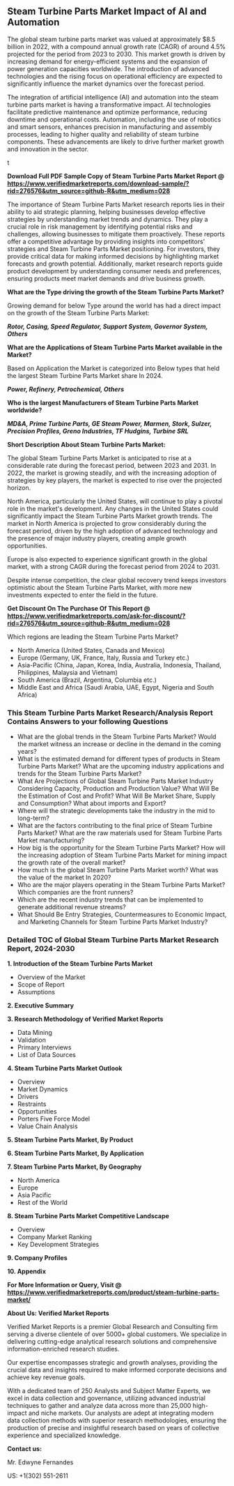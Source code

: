 <h2>Steam Turbine Parts Market Impact of AI and Automation</h2><p>The global steam turbine parts market was valued at approximately $8.5 billion in 2022, with a compound annual growth rate (CAGR) of around 4.5% projected for the period from 2023 to 2030. This market growth is driven by increasing demand for energy-efficient systems and the expansion of power generation capacities worldwide. The introduction of advanced technologies and the rising focus on operational efficiency are expected to significantly influence the market dynamics over the forecast period.</p><p>The integration of artificial intelligence (AI) and automation into the steam turbine parts market is having a transformative impact. AI technologies facilitate predictive maintenance and optimize performance, reducing downtime and operational costs. Automation, including the use of robotics and smart sensors, enhances precision in manufacturing and assembly processes, leading to higher quality and reliability of steam turbine components. These advancements are likely to drive further market growth and innovation in the sector.</p>t</p><p id="" class=""><strong>Download Full PDF Sample Copy of Steam Turbine Parts Market Report @ <a href="https://www.verifiedmarketreports.com/download-sample/?rid=276576&utm_source=github-R&utm_medium=028" target="_blank">https://www.verifiedmarketreports.com/download-sample/?rid=276576&utm_source=github-R&utm_medium=028</a></strong></p><p>The importance of&nbsp;Steam Turbine Parts Market research reports lies in their ability to aid strategic planning, helping businesses develop effective strategies by understanding market trends and dynamics. They play a crucial role in risk management by identifying potential risks and challenges, allowing businesses to mitigate them proactively. These reports offer a competitive advantage by providing insights into competitors' strategies and Steam Turbine Parts Market positioning. For investors, they provide critical data for making informed decisions by highlighting market forecasts and growth potential. Additionally, market research reports guide product development by understanding consumer needs and preferences, ensuring products meet market demands and drive business growth.</p><p><strong>What are the&nbsp;Type driving the growth of the Steam Turbine Parts Market?</strong></p><p id="" class="">Growing demand for below Type around the world has had a direct impact on the growth of the Steam Turbine Parts Market:</p><em><strong>Rotor, Casing, Speed Regulator, Support System, Governor System, Others</strong></em></p><strong>What are the&nbsp;Applications&nbsp;of Steam Turbine Parts Market available in the Market?</strong></p><p id="" class="">Based on Application the Market is categorized into Below types that held the largest Steam Turbine Parts Market share In 2024.</p><em><strong>Power, Refinery, Petrochemical, Others</strong></em></p><strong>Who is the largest Manufacturers of Steam Turbine Parts Market worldwide?</strong></p><p><em><strong>MD&A, Prime Turbine Parts, GE Steam Power, Marmen, Stork, Sulzer, Precision Profiles, Greno Industries, TF Hudgins, Turbine SRL</strong></em></p><p id="" class=""><strong>Short Description About Steam Turbine Parts Market:</strong></p><p>The global Steam Turbine Parts Market is anticipated to rise at a considerable rate during the forecast period, between 2023 and 2031. In 2022, the market is growing steadily, and with the increasing adoption of strategies by key players, the market is expected to rise over the projected horizon.</p><p>North America, particularly the United States, will continue to play a pivotal role in the market's development. Any changes in the United States could significantly impact the Steam Turbine Parts Market growth trends. The market in North America is projected to grow considerably during the forecast period, driven by the high adoption of advanced technology and the presence of major industry players, creating ample growth opportunities.</p><p>Europe is also expected to experience significant growth in the global market, with a strong CAGR during the forecast period from 2024 to 2031.</p><p>Despite intense competition, the clear global recovery trend keeps investors optimistic about the Steam Turbine Parts Market, with more new investments expected to enter the field in the future.</p><p id="" class=""><strong>Get Discount On The Purchase Of This Report @ <a href="https://www.verifiedmarketreports.com/ask-for-discount/?rid=276576&utm_source=github-R&utm_medium=028" target="_blank">https://www.verifiedmarketreports.com/ask-for-discount/?rid=276576&utm_source=github-R&utm_medium=028</a></strong></p>Which regions are leading the Steam Turbine Parts Market?</p><ul><li>North America (United States, Canada and Mexico)</li><li>Europe (Germany, UK, France, Italy, Russia and Turkey etc.)</li><li>Asia-Pacific (China, Japan, Korea, India, Australia, Indonesia, Thailand, Philippines, Malaysia and Vietnam)</li><li>South America (Brazil, Argentina, Columbia etc.)</li><li>Middle East and Africa (Saudi Arabia, UAE, Egypt, Nigeria and South Africa)</li></ul><h3 id="" class="">This Steam Turbine Parts Market Research/Analysis Report Contains Answers to your following Questions</h3><ul><li>What are the global trends in the Steam Turbine Parts Market? Would the market witness an increase or decline in the demand in the coming years?</li><li>What is the estimated demand for different types of products in Steam Turbine Parts Market? What are the upcoming industry applications and trends for the Steam Turbine Parts Market?</li><li>What Are Projections of Global Steam Turbine Parts Market Industry Considering Capacity, Production and Production Value? What Will Be the Estimation of Cost and Profit? What Will Be Market Share, Supply and Consumption? What about imports and Export?</li><li>Where will the strategic developments take the industry in the mid to long-term?</li><li>What are the factors contributing to the final price of Steam Turbine Parts Market? What are the raw materials used for Steam Turbine Parts Market manufacturing?</li><li>How big is the opportunity for the Steam Turbine Parts Market? How will the increasing adoption of Steam Turbine Parts Market for mining impact the growth rate of the overall market?</li><li>How much is the global Steam Turbine Parts Market worth? What was the value of the market In 2020?</li><li>Who are the major players operating in the Steam Turbine Parts Market? Which companies are the front runners?</li><li>Which are the recent industry trends that can be implemented to generate additional revenue streams?</li><li>What Should Be Entry Strategies, Countermeasures to Economic Impact, and Marketing Channels for Steam Turbine Parts Market Industry?</li></ul><h3 id="" class="">Detailed TOC of Global Steam Turbine Parts Market Research Report, 2024-2030</h3><p id="" class=""><strong>1. Introduction of the Steam Turbine Parts Market</strong></p><ul><li>Overview of the Market</li><li>Scope of Report</li><li>Assumptions</li></ul><p id="" class=""><strong>2. Executive Summary</strong></p><p id="" class=""><strong>3. Research Methodology of Verified Market Reports</strong></p><ul><li>Data Mining</li><li>Validation</li><li>Primary Interviews</li><li>List of Data Sources</li></ul><p id="" class=""><strong>4. Steam Turbine Parts Market Outlook</strong></p><ul><li>Overview</li><li>Market Dynamics</li><li>Drivers</li><li>Restraints</li><li>Opportunities</li><li>Porters Five Force Model</li><li>Value Chain Analysis</li></ul><p id="" class=""><strong>5. Steam Turbine Parts Market, By Product</strong></p><p id="" class=""><strong>6. Steam Turbine Parts Market, By Application</strong></p><p id="" class=""><strong>7. Steam Turbine Parts Market, By Geography</strong></p><ul><li>North America</li><li>Europe</li><li>Asia Pacific</li><li>Rest of the World</li></ul><p id="" class=""><strong>8. Steam Turbine Parts Market Competitive Landscape</strong></p><ul><li>Overview</li><li>Company Market Ranking</li><li>Key Development Strategies</li></ul><p id="" class=""><strong>9. Company Profiles</strong></p><p id="" class=""><strong>10. Appendix</strong></p><p id="" class=""><strong>For More Information or Query, Visit @ <a href="https://www.verifiedmarketreports.com/product/steam-turbine-parts-market/" target="_blank">https://www.verifiedmarketreports.com/product/steam-turbine-parts-market/</a></strong></p><p id="" class=""><strong>About Us: Verified Market Reports</strong></p><p id="" class="">Verified Market Reports is a premier Global Research and Consulting firm serving a diverse clientele of over 5000+ global customers. We specialize in delivering cutting-edge analytical research solutions and comprehensive information-enriched research studies.</p><p id="" class="">Our expertise encompasses strategic and growth analyses, providing the crucial data and insights required to make informed corporate decisions and achieve key revenue goals.</p><p id="" class="">With a dedicated team of 250 Analysts and Subject Matter Experts, we excel in data collection and governance, utilizing advanced industrial techniques to gather and analyze data across more than 25,000 high-impact and niche markets. Our analysts are adept at integrating modern data collection methods with superior research methodologies, ensuring the production of precise and insightful research based on years of collective experience and specialized knowledge.</p><p id="" class=""><strong>Contact us:</strong></p><p id="" class="">Mr. Edwyne Fernandes</p><p id="" class="">US: +1(302) 551-2611</p>